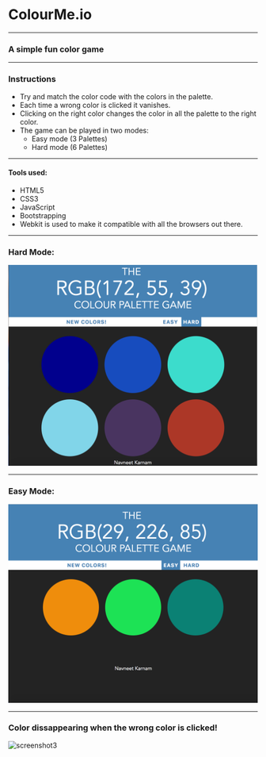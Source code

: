 # ColourMe.io
* * *
### A simple fun color game
* * *
### Instructions
- Try and match the color code with the colors in the palette.
- Each time a wrong color is clicked it vanishes.
- Clicking on the right color changes the color in all the palette to the right color.
- The game can be played in two modes: 
  * Easy mode (3 Palettes)
  * Hard mode (6 Palettes)
* * *

#### Tools used:
- HTML5
- CSS3
- JavaScript 
- Bootstrapping
- Webkit is used to make it compatible with all the browsers out there.

* * *
### Hard Mode:
![screenshot](image/game.png)
* * *
### Easy Mode:
![Screenshot2](image/easy.png)
* * * 
### Color dissappearing when the wrong color is clicked!
![screenshot3](image/dissapper.png) 
